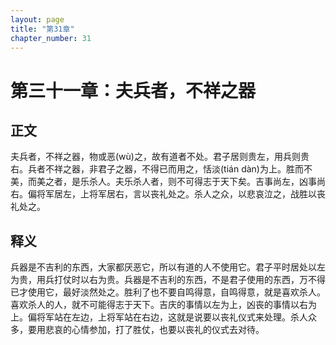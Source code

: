 ```yaml
---
layout: page
title: "第31章"
chapter_number: 31
---
```


# 第三十一章：夫兵者，不祥之器

## 正文
夫兵者，不祥之器，物或恶(wù)之，故有道者不处。君子居则贵左，用兵则贵右。兵者不祥之器，非君子之器，不得已而用之，恬淡(tián dàn)为上。胜而不美，而美之者，是乐杀人。夫乐杀人者，则不可得志于天下矣。吉事尚左，凶事尚右。偏将军居左，上将军居右，言以丧礼处之。杀人之众，以悲哀泣之，战胜以丧礼处之。

## 释义
兵器是不吉利的东西，大家都厌恶它，所以有道的人不使用它。君子平时居处以左为贵，用兵打仗时以右为贵。兵器是不吉利的东西，不是君子使用的东西，万不得已才使用它，最好淡然处之。胜利了也不要自鸣得意，自鸣得意，就是喜欢杀人。喜欢杀人的人，就不可能得志于天下。吉庆的事情以左为上，凶丧的事情以右为上。偏将军站在左边，上将军站在右边，这就是说要以丧礼仪式来处理。杀人众多，要用悲哀的心情参加，打了胜仗，也要以丧礼的仪式去对待。